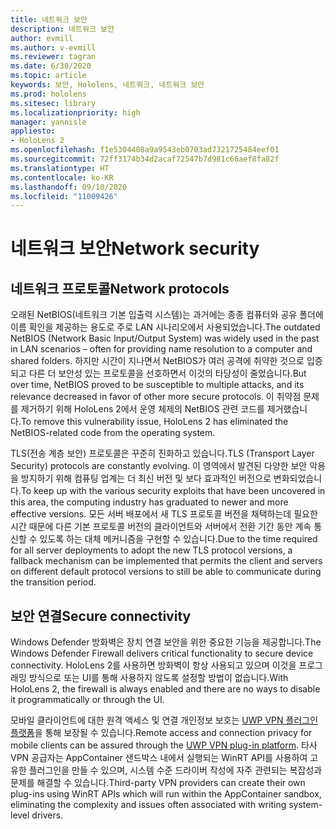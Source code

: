 ```yaml
---
title: 네트워크 보안
description: 네트워크 보안
author: evmill
ms.author: v-evmill
ms.reviewer: tagran
ms.date: 6/30/2020
ms.topic: article
keywords: 보안, Hololens, 네트워크, 네트워크 보안
ms.prod: hololens
ms.sitesec: library
ms.localizationpriority: high
manager: yannisle
appliesto:
- HoloLens 2
ms.openlocfilehash: f1e5304408a9a9543eb0703ad7321725484eef01
ms.sourcegitcommit: 72ff3174b34d2acaf72547b7d981c66aef8fa82f
ms.translationtype: HT
ms.contentlocale: ko-KR
ms.lasthandoff: 09/10/2020
ms.locfileid: "11009426"
---
```

# <span data-ttu-id="995ed-104">네트워크 보안</span><span class="sxs-lookup"><span data-stu-id="995ed-104">Network security</span></span>

## <span data-ttu-id="995ed-105">네트워크 프로토콜</span><span class="sxs-lookup"><span data-stu-id="995ed-105">Network protocols</span></span>

<span data-ttu-id="995ed-106">오래된 NetBIOS(네트워크 기본 입출력 시스템)는 과거에는 종종 컴퓨터와 공유 폴더에 이름 확인을 제공하는 용도로 주로 LAN 시나리오에서 사용되었습니다.</span><span class="sxs-lookup"><span data-stu-id="995ed-106">The outdated NetBIOS (Network Basic Input/Output System) was widely used in the past in LAN scenarios – often for providing name resolution to a computer and shared folders.</span></span> <span data-ttu-id="995ed-107">하지만 시간이 지나면서 NetBIOS가 여러 공격에 취약한 것으로 입증되고 다른 더 보안성 있는 프로토콜을 선호하면서 이것의 타당성이 줄었습니다.</span><span class="sxs-lookup"><span data-stu-id="995ed-107">But over time, NetBIOS proved to be susceptible to multiple attacks, and its relevance decreased in favor of other more secure protocols.</span></span> <span data-ttu-id="995ed-108">이 취약점 문제를 제거하기 위해 HoloLens 2에서 운영 체제의 NetBIOS 관련 코드를 제거했습니다.</span><span class="sxs-lookup"><span data-stu-id="995ed-108">To remove this vulnerability issue, HoloLens 2 has eliminated the NetBIOS-related code from the operating system.</span></span>

<span data-ttu-id="995ed-109">TLS(전송 계층 보안) 프로토콜은 꾸준히 진화하고 있습니다.</span><span class="sxs-lookup"><span data-stu-id="995ed-109">TLS (Transport Layer Security) protocols are constantly evolving.</span></span> <span data-ttu-id="995ed-110">이 영역에서 발견된 다양한 보안 악용을 방지하기 위해 컴퓨팅 업계는 더 최신 버전 및 보다 효과적인 버전으로 변화되었습니다.</span><span class="sxs-lookup"><span data-stu-id="995ed-110">To keep up with the various security exploits that have been uncovered in this area, the computing industry has graduated to newer and more effective versions.</span></span> <span data-ttu-id="995ed-111">모든 서버 배포에서 새 TLS 프로토콜 버전을 채택하는데 필요한 시간 때문에 다른 기본 프로토콜 버전의 클라이언트와 서버에서 전환 기간 동안 계속 통신할 수 있도록 하는 대체 메커니즘을 구현할 수 있습니다.</span><span class="sxs-lookup"><span data-stu-id="995ed-111">Due to the time required for all server deployments to adopt the new TLS protocol versions, a fallback mechanism can be implemented that permits the client and servers on different default protocol versions to still be able to communicate during the transition period.</span></span>

## <span data-ttu-id="995ed-112">보안 연결</span><span class="sxs-lookup"><span data-stu-id="995ed-112">Secure connectivity</span></span> 

<span data-ttu-id="995ed-113">Windows Defender 방화벽은 장치 연결 보안을 위한 중요한 기능을 제공합니다.</span><span class="sxs-lookup"><span data-stu-id="995ed-113">The Windows Defender Firewall delivers critical functionality to secure device connectivity.</span></span> <span data-ttu-id="995ed-114">HoloLens 2를 사용하면 방화벽이 항상 사용되고 있으며 이것을 프로그래밍 방식으로 또는 UI를 통해 사용하지 않도록 설정할 방법이 없습니다.</span><span class="sxs-lookup"><span data-stu-id="995ed-114">With HoloLens 2, the firewall is always enabled and there are no ways to disable it programmatically or through the UI.</span></span>

<span data-ttu-id="995ed-115">모바일 클라이언트에 대한 원격 액세스 및 연결 개인정보 보호는 [UWP VPN 플러그인 플랫폼](https://docs.microsoft.com/uwp/api/Windows.Networking.Vpn?view=winrt-19041)을 통해 보장될 수 있습니다.</span><span class="sxs-lookup"><span data-stu-id="995ed-115">Remote access and connection privacy for mobile clients can be assured through the [UWP VPN plug-in platform](https://docs.microsoft.com/uwp/api/Windows.Networking.Vpn?view=winrt-19041).</span></span> <span data-ttu-id="995ed-116">타사 VPN 공급자는 AppContainer 샌드박스 내에서 실행되는 WinRT API를 사용하여 고유한 플러그인을 만들 수 있으며, 시스템 수준 드라이버 작성에 자주 관련되는 복잡성과 문제를 해결할 수 있습니다.</span><span class="sxs-lookup"><span data-stu-id="995ed-116">Third-party VPN providers can create their own plug-ins using WinRT APIs which will run within the AppContainer sandbox, eliminating the complexity and issues often associated with writing system-level drivers.</span></span>
